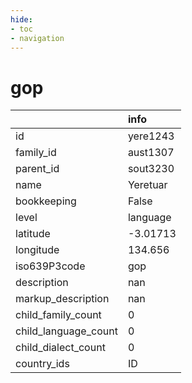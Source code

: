 ```yaml
---
hide:
- toc
- navigation
---
```

# gop
|                      | info     |
|:---------------------|:---------|
| id                   | yere1243 |
| family_id            | aust1307 |
| parent_id            | sout3230 |
| name                 | Yeretuar |
| bookkeeping          | False    |
| level                | language |
| latitude             | -3.01713 |
| longitude            | 134.656  |
| iso639P3code         | gop      |
| description          | nan      |
| markup_description   | nan      |
| child_family_count   | 0        |
| child_language_count | 0        |
| child_dialect_count  | 0        |
| country_ids          | ID       |